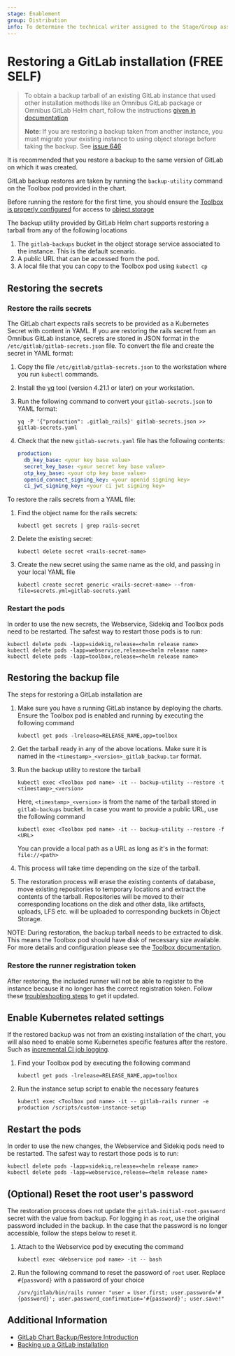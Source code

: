 ```yaml
---
stage: Enablement
group: Distribution
info: To determine the technical writer assigned to the Stage/Group associated with this page, see https://about.gitlab.com/handbook/engineering/ux/technical-writing/#assignments
---
```


# Restoring a GitLab installation **(FREE SELF)**

> To obtain a backup tarball of an existing GitLab instance that used other installation methods like an Omnibus GitLab package or Omnibus GitLab Helm chart, follow the instructions [given in documentation](https://docs.gitlab.com/ee/raketasks/backup_restore.html#creating-a-backup-of-the-gitlab-system)
>
> **Note**: If you are restoring a backup taken from another instance, you must migrate your existing instance to using object storage before taking the backup. See [issue 646](https://gitlab.com/gitlab-org/charts/gitlab/-/issues/646)

It is recommended that you restore a backup to the same version of GitLab on which it was created.

GitLab backup restores are taken by running the `backup-utility` command on the Toolbox pod provided in the chart.

Before running the restore for the first time, you should ensure the [Toolbox is properly configured](index.md) for
access to [object storage](index.md#object-storage)

The backup utility provided by GitLab Helm chart supports restoring a tarball from any of the following locations

1. The `gitlab-backups` bucket in the object storage service associated to the instance. This is the default scenario.
1. A public URL that can be accessed from the pod.
1. A local file that you can copy to the Toolbox pod using `kubectl cp`

## Restoring the secrets

### Restore the rails secrets

The GitLab chart expects rails secrets to be provided as a Kubernetes Secret with content in YAML. If you are restoring the rails secret from an Omnibus GitLab instance, secrets are stored in JSON format in the `/etc/gitlab/gitlab-secrets.json` file. To convert the file and create the secret in YAML format:

1. Copy the file `/etc/gitlab/gitlab-secrets.json` to the workstation where you run `kubectl` commands.

1. Install the [yq](https://github.com/mikefarah/yq) tool (version 4.21.1 or later) on your workstation.

1. Run the following command to convert your `gitlab-secrets.json` to YAML format:

   ```shell
   yq -P '{"production": .gitlab_rails}' gitlab-secrets.json >> gitlab-secrets.yaml
   ```

1. Check that the new `gitlab-secrets.yaml` file has the following contents:

   ```YAML
   production:
     db_key_base: <your key base value>
     secret_key_base: <your secret key base value>
     otp_key_base: <your otp key base value>
     openid_connect_signing_key: <your openid signing key>
     ci_jwt_signing_key: <your ci jwt signing key>
   ```

To restore the rails secrets from a YAML file:

1. Find the object name for the rails secrets:

   ```shell
   kubectl get secrets | grep rails-secret
   ```

1. Delete the existing secret:

   ```shell
   kubectl delete secret <rails-secret-name>
   ```

1. Create the new secret using the same name as the old, and passing in your local YAML file

   ```shell
   kubectl create secret generic <rails-secret-name> --from-file=secrets.yml=gitlab-secrets.yaml
   ```

### Restart the pods

In order to use the new secrets, the Webservice, Sidekiq and Toolbox pods
need to be restarted. The safest way to restart those pods is to run:

```shell
kubectl delete pods -lapp=sidekiq,release=<helm release name>
kubectl delete pods -lapp=webservice,release=<helm release name>
kubectl delete pods -lapp=toolbox,release=<helm release name>
```

## Restoring the backup file

The steps for restoring a GitLab installation are

1. Make sure you have a running GitLab instance by deploying the charts. Ensure the Toolbox pod is enabled and running by executing the following command

   ```shell
   kubectl get pods -lrelease=RELEASE_NAME,app=toolbox
   ```

1. Get the tarball ready in any of the above locations. Make sure it is named in the `<timestamp>_<version>_gitlab_backup.tar` format.
1. Run the backup utility to restore the tarball

   ```shell
   kubectl exec <Toolbox pod name> -it -- backup-utility --restore -t <timestamp>_<version>
   ```

   Here, `<timestamp>_<version>` is from the name of the tarball stored in `gitlab-backups` bucket. In case you want to provide a public URL, use the following command

   ```shell
   kubectl exec <Toolbox pod name> -it -- backup-utility --restore -f <URL>
   ```

    You can provide a local path as a URL as long as it's in the format: `file://<path>`

1. This process will take time depending on the size of the tarball.
1. The restoration process will erase the existing contents of database, move existing repositories to temporary locations and extract the contents of the tarball. Repositories will be moved to their corresponding locations on the disk and other data, like artifacts, uploads, LFS etc. will be uploaded to corresponding buckets in Object Storage.

NOTE:
During restoration, the backup tarball needs to be extracted to disk.
This means the Toolbox pod should have disk of necessary size available.
For more details and configuration please see the [Toolbox documentation](../charts/gitlab/toolbox/index.md#persistence-configuration).

### Restore the runner registration token

After restoring, the included runner will not be able to register to the instance because it no longer has the correct registration token.
Follow these [troubleshooting steps](../troubleshooting/index.md#included-gitlab-runner-failing-to-register) to get it updated.

## Enable Kubernetes related settings

If the restored backup was not from an existing installation of the chart, you will also need to enable some Kubernetes specific features after the restore. Such as
[incremental CI job logging](https://docs.gitlab.com/ee/administration/job_logs.html#new-incremental-logging-architecture).

1. Find your Toolbox pod by executing the following command

   ```shell
   kubectl get pods -lrelease=RELEASE_NAME,app=toolbox
   ```

1. Run the instance setup script to enable the necessary features

   ```shell
   kubectl exec <Toolbox pod name> -it -- gitlab-rails runner -e production /scripts/custom-instance-setup
   ```

## Restart the pods

In order to use the new changes, the Webservice and Sidekiq pods need to be restarted. The safest way to restart those pods is to run:

```shell
kubectl delete pods -lapp=sidekiq,release=<helm release name>
kubectl delete pods -lapp=webservice,release=<helm release name>
```

## (Optional) Reset the root user's password

The restoration process does not update the `gitlab-initial-root-password` secret with the value from backup. For logging in as `root`, use the original password included in the backup. In the case that the password is no longer accessible, follow the steps below to reset it.

1. Attach to the Webservice pod by executing the command

   ```shell
   kubectl exec <Webservice pod name> -it -- bash
   ```

1. Run the following command to reset the password of `root` user. Replace `#{password}` with a password of your choice

   ```shell
   /srv/gitlab/bin/rails runner "user = User.first; user.password='#{password}'; user.password_confirmation='#{password}'; user.save!"
   ```

## Additional Information

- [GitLab Chart Backup/Restore Introduction](index.md)
- [Backing up a GitLab installation](backup.md)
